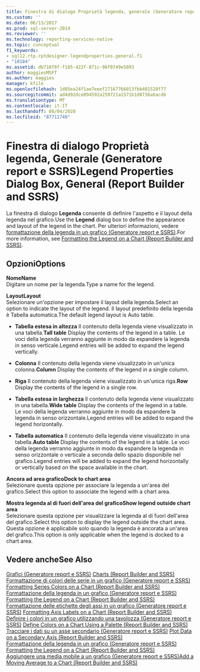 ```yaml
---
title: Finestra di dialogo Proprietà legenda, generale (Generatore report e SSRS) | Microsoft Docs
ms.custom: ''
ms.date: 06/13/2017
ms.prod: sql-server-2014
ms.reviewer: ''
ms.technology: reporting-services-native
ms.topic: conceptual
f1_keywords:
- sql12.rtp.rptdesigner.legendproperties.general.f1
- "10184"
ms.assetid: db718f8f-f185-422f-871c-96f0749e5893
author: maggiesMSFT
ms.author: maggies
manager: kfile
ms.openlocfilehash: 1d85ea24f1ae7eeef27167766013fbb401528f77
ms.sourcegitcommit: ad4d92dce894592a259721a1571b1d8736abacdb
ms.translationtype: MT
ms.contentlocale: it-IT
ms.lasthandoff: 08/04/2020
ms.locfileid: "87711740"
---
```

# <a name="legend-properties-dialog-box-general-report-builder-and-ssrs"></a><span data-ttu-id="eb04a-102">Finestra di dialogo Proprietà legenda, Generale (Generatore report e SSRS)</span><span class="sxs-lookup"><span data-stu-id="eb04a-102">Legend Properties Dialog Box, General (Report Builder and SSRS)</span></span>
  <span data-ttu-id="eb04a-103">La finestra di dialogo **Legenda** consente di definire l'aspetto e il layout della legenda nel grafico.</span><span class="sxs-lookup"><span data-stu-id="eb04a-103">Use the **Legend** dialog box to define the appearance and layout of the legend in the chart.</span></span> <span data-ttu-id="eb04a-104">Per ulteriori informazioni, vedere [formattazione della legenda in un grafico &#40;Generatore report e SSRS&#41;](report-design/chart-legend-formatting-report-builder.md).</span><span class="sxs-lookup"><span data-stu-id="eb04a-104">For more information, see [Formatting the Legend on a Chart &#40;Report Builder and SSRS&#41;](report-design/chart-legend-formatting-report-builder.md).</span></span>  
  
## <a name="options"></a><span data-ttu-id="eb04a-105">Opzioni</span><span class="sxs-lookup"><span data-stu-id="eb04a-105">Options</span></span>  
 <span data-ttu-id="eb04a-106">**Nome**</span><span class="sxs-lookup"><span data-stu-id="eb04a-106">**Name**</span></span>  
 <span data-ttu-id="eb04a-107">Digitare un nome per la legenda.</span><span class="sxs-lookup"><span data-stu-id="eb04a-107">Type a name for the legend.</span></span>  
  
 <span data-ttu-id="eb04a-108">**Layout**</span><span class="sxs-lookup"><span data-stu-id="eb04a-108">**Layout**</span></span>  
 <span data-ttu-id="eb04a-109">Selezionare un'opzione per impostare il layout della legenda.</span><span class="sxs-lookup"><span data-stu-id="eb04a-109">Select an option to indicate the layout of the legend.</span></span> <span data-ttu-id="eb04a-110">Il layout predefinito della legenda è Tabella automatica.</span><span class="sxs-lookup"><span data-stu-id="eb04a-110">The default legend layout is Auto table.</span></span>  
  
-   <span data-ttu-id="eb04a-111">**Tabella estesa in altezza** Il contenuto della legenda viene visualizzato in una tabella.</span><span class="sxs-lookup"><span data-stu-id="eb04a-111">**Tall table** Display the contents of the legend in a table.</span></span> <span data-ttu-id="eb04a-112">Le voci della legenda verranno aggiunte in modo da espandere la legenda in senso verticale.</span><span class="sxs-lookup"><span data-stu-id="eb04a-112">Legend entries will be added to expand the legend vertically.</span></span>  
  
-   <span data-ttu-id="eb04a-113">**Colonna** Il contenuto della legenda viene visualizzato in un'unica colonna.</span><span class="sxs-lookup"><span data-stu-id="eb04a-113">**Column** Display the contents of the legend in a single column.</span></span>  
  
-   <span data-ttu-id="eb04a-114">**Riga** Il contenuto della legenda viene visualizzato in un'unica riga.</span><span class="sxs-lookup"><span data-stu-id="eb04a-114">**Row** Display the contents of the legend in a single row.</span></span>  
  
-   <span data-ttu-id="eb04a-115">**Tabella estesa in larghezza** Il contenuto della legenda viene visualizzato in una tabella.</span><span class="sxs-lookup"><span data-stu-id="eb04a-115">**Wide table** Display the contents of the legend in a table.</span></span> <span data-ttu-id="eb04a-116">Le voci della legenda verranno aggiunte in modo da espandere la legenda in senso orizzontale.</span><span class="sxs-lookup"><span data-stu-id="eb04a-116">Legend entries will be added to expand the legend horizontally.</span></span>  
  
-   <span data-ttu-id="eb04a-117">**Tabella automatica** Il contenuto della legenda viene visualizzato in una tabella.</span><span class="sxs-lookup"><span data-stu-id="eb04a-117">**Auto table** Display the contents of the legend in a table.</span></span> <span data-ttu-id="eb04a-118">Le voci della legenda verranno aggiunte in modo da espandere la legenda in senso orizzontale o verticale a seconda dello spazio disponibile nel grafico.</span><span class="sxs-lookup"><span data-stu-id="eb04a-118">Legend entries will be added to expand the legend horizontally or vertically based on the space available in the chart.</span></span>  
  
 <span data-ttu-id="eb04a-119">**Ancora ad area grafico**</span><span class="sxs-lookup"><span data-stu-id="eb04a-119">**Dock to chart area**</span></span>  
 <span data-ttu-id="eb04a-120">Selezionare questa opzione per associare la legenda a un'area del grafico.</span><span class="sxs-lookup"><span data-stu-id="eb04a-120">Select this option to associate the legend with a chart area.</span></span>  
  
 <span data-ttu-id="eb04a-121">**Mostra legenda al di fuori dell'area del grafico**</span><span class="sxs-lookup"><span data-stu-id="eb04a-121">**Show legend outside chart area**</span></span>  
 <span data-ttu-id="eb04a-122">Selezionare questa opzione per visualizzare la legenda al di fuori dell'area del grafico.</span><span class="sxs-lookup"><span data-stu-id="eb04a-122">Select this option to display the legend outside the chart area.</span></span> <span data-ttu-id="eb04a-123">Questa opzione è applicabile solo quando la legenda è ancorata a un'area del grafico.</span><span class="sxs-lookup"><span data-stu-id="eb04a-123">This option is only applicable when the legend is docked to a chart area.</span></span>  
  
## <a name="see-also"></a><span data-ttu-id="eb04a-124">Vedere anche</span><span class="sxs-lookup"><span data-stu-id="eb04a-124">See Also</span></span>  
 <span data-ttu-id="eb04a-125">[Grafici &#40;Generatore report e SSRS&#41;](report-design/charts-report-builder-and-ssrs.md) </span><span class="sxs-lookup"><span data-stu-id="eb04a-125">[Charts &#40;Report Builder and SSRS&#41;](report-design/charts-report-builder-and-ssrs.md) </span></span>  
 <span data-ttu-id="eb04a-126">[Formattazione di colori delle serie in un grafico &#40;Generatore report e SSRS&#41;](report-design/formatting-series-colors-on-a-chart-report-builder-and-ssrs.md) </span><span class="sxs-lookup"><span data-stu-id="eb04a-126">[Formatting Series Colors on a Chart &#40;Report Builder and SSRS&#41;](report-design/formatting-series-colors-on-a-chart-report-builder-and-ssrs.md) </span></span>  
 <span data-ttu-id="eb04a-127">[Formattazione della legenda in un grafico &#40;Generatore report e SSRS&#41;](report-design/chart-legend-formatting-report-builder.md) </span><span class="sxs-lookup"><span data-stu-id="eb04a-127">[Formatting the Legend on a Chart &#40;Report Builder and SSRS&#41;](report-design/chart-legend-formatting-report-builder.md) </span></span>  
 <span data-ttu-id="eb04a-128">[Formattazione delle etichette degli assi in un grafico &#40;Generatore report e SSRS&#41;](report-design/formatting-axis-labels-on-a-chart-report-builder-and-ssrs.md) </span><span class="sxs-lookup"><span data-stu-id="eb04a-128">[Formatting Axis Labels on a Chart &#40;Report Builder and SSRS&#41;](report-design/formatting-axis-labels-on-a-chart-report-builder-and-ssrs.md) </span></span>  
 <span data-ttu-id="eb04a-129">[Definire i colori in un grafico utilizzando una tavolozza &#40;Generatore report e SSRS&#41;](report-design/define-colors-on-a-chart-using-a-palette-report-builder-and-ssrs.md) </span><span class="sxs-lookup"><span data-stu-id="eb04a-129">[Define Colors on a Chart Using a Palette &#40;Report Builder and SSRS&#41;](report-design/define-colors-on-a-chart-using-a-palette-report-builder-and-ssrs.md) </span></span>  
 <span data-ttu-id="eb04a-130">[Tracciare i dati su un asse secondario &#40;Generatore report e SSRS&#41;](report-design/plot-data-on-a-secondary-axis-report-builder-and-ssrs.md) </span><span class="sxs-lookup"><span data-stu-id="eb04a-130">[Plot Data on a Secondary Axis &#40;Report Builder and SSRS&#41;](report-design/plot-data-on-a-secondary-axis-report-builder-and-ssrs.md) </span></span>  
 <span data-ttu-id="eb04a-131">[Formattazione della legenda in un grafico &#40;Generatore report e SSRS&#41;](report-design/chart-legend-formatting-report-builder.md) </span><span class="sxs-lookup"><span data-stu-id="eb04a-131">[Formatting the Legend on a Chart &#40;Report Builder and SSRS&#41;](report-design/chart-legend-formatting-report-builder.md) </span></span>  
 [<span data-ttu-id="eb04a-132">Aggiungere una media mobile a un grafico &#40;Generatore report e SSRS&#41;</span><span class="sxs-lookup"><span data-stu-id="eb04a-132">Add a Moving Average to a Chart &#40;Report Builder and SSRS&#41;</span></span>](report-design/add-a-moving-average-to-a-chart-report-builder-and-ssrs.md)  
  
  
